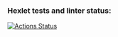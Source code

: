 ### Hexlet tests and linter status:
[![Actions Status](https://github.com/NashUznik/python-project-49/workflows/hexlet-check/badge.svg)](https://github.com/NashUznik/python-project-49/actions)